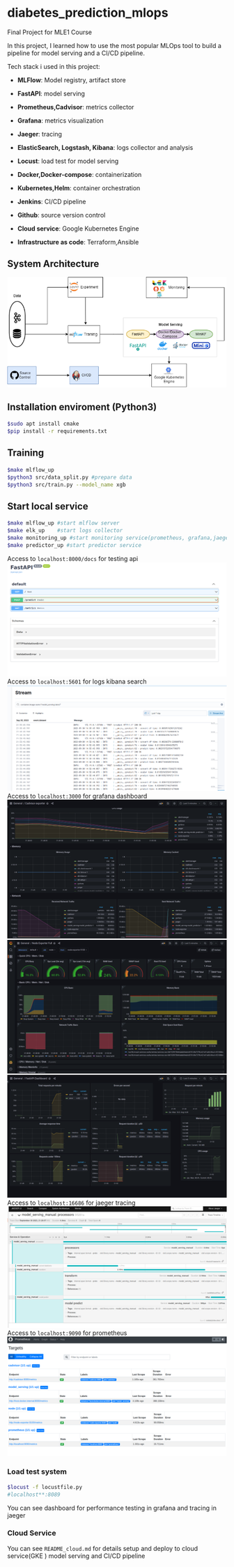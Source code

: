 # diabetes_prediction_mlops

Final Project for MLE1 Course

In this project, I learned how to use the most popular MLOps tool to build a pipeline for model serving and a CI/CD pipeline.

Tech stack i used in this project:
-  **MLFlow**: Model registry, artifact store

-  **FastAPI**: model serving

-  **Prometheus,Cadvisor**: metrics collector

-  **Grafana**: metrics visualization

-  **Jaeger**: tracing

-  **ElasticSearch, Logstash, Kibana**: logs collector and analysis

-  **Locust**: load test for model serving

-  **Docker,Docker-compose**: containerization

-  **Kubernetes,Helm**: container orchestration
-  **Jenkins**: CI/CD pipeline

-  **Github**: source version control

-  **Cloud service**: Google Kubernetes Engine

-  **Infrastructure as code**: Terraform,Ansible

## System Architecture
![](images/mle1_final1.png)

## Installation enviroment (Python3)
```bash
$sudo apt install cmake
$pip install -r requirements.txt
```
##   Training
```bash
$make mlflow_up
$python3 src/data_split.py #prepare data
$python3 src/train.py --model_name xgb
```

## Start local service
```bash
$make mlflow_up #start mlflow server
$make elk_up    #start logs collector
$make monitoring_up #start monitoring service(prometheus, grafana,jaeger)
$make predictor_up #start predictor service
```
Access to `localhost:8000/docs` for testing api
![](images/fastapi.png)
Access to `localhost:5601` for logs kibana search
![](images/elk.png)
Access to `localhost:3000` for grafana dashboard
![](images/grafana1.png)
![](images/grafana2.png)
![](images/grafana3.png)
Access to `localhost:16686` for jaeger tracing
![](images/jaeger.png)
Access to `localhost:9090` for prometheus
![](images/prometheus.png)
### Load test system
```bash
$locust -f locustfile.py
#localhost**:8089
```
You can see dashboard for performance testing in grafana and tracing in jaeger
### Cloud Service
You can see `README_cloud.md` for details setup and deploy to cloud service(GKE )  model serving and CI/CD pipeline
